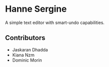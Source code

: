# Hanne Sergine

A simple text editor with smart-undo capabilities.

## Contributors
* Jaskaran Dhadda
* Kiana Nzm
* Dominic Morin
